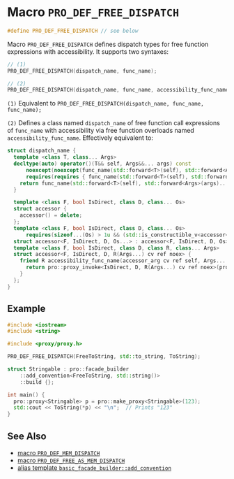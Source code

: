 # Macro `PRO_DEF_FREE_DISPATCH`

```cpp
#define PRO_DEF_FREE_DISPATCH // see below
```

Macro `PRO_DEF_FREE_DISPATCH` defines dispatch types for free function expressions with accessibility. It supports two syntaxes:

```cpp
// (1)
PRO_DEF_FREE_DISPATCH(dispatch_name, func_name);

// (2)
PRO_DEF_FREE_DISPATCH(dispatch_name, func_name, accessibility_func_name);
```

`(1)` Equivalent to `PRO_DEF_FREE_DISPATCH(dispatch_name, func_name, func_name);`

`(2)` Defines a class named `dispatch_name` of free function call expressions of `func_name` with accessibility via free function overloads named `accessibility_func_name`. Effectively equivalent to:

```cpp
struct dispatch_name {
  template <class T, class... Args>
  decltype(auto) operator()(T&& self, Args&&... args) const
      noexcept(noexcept(func_name(std::forward<T>(self), std::forward<Args>(args)...)))
      requires(requires { func_name(std::forward<T>(self), std::forward<Args>(args)...); }) {
    return func_name(std::forward<T>(self), std::forward<Args>(args)...);
  }

  template <class F, bool IsDirect, class D, class... Os>
  struct accessor {
    accessor() = delete;
  };
  template <class F, bool IsDirect, class D, class... Os>
      requires(sizeof...(Os) > 1u && (std::is_constructible_v<accessor<F, IsDirect, D, Os>> && ...))
  struct accessor<F, IsDirect, D, Os...> : accessor<F, IsDirect, D, Os>... {};
  template <class F, bool IsDirect, class D, class R, class... Args>
  struct accessor<F, IsDirect, D, R(Args...) cv ref noex> {
    friend R accessibility_func_name(accessor_arg cv ref self, Args... args) noex {
      return pro::proxy_invoke<IsDirect, D, R(Args...) cv ref noex>(pro::access_proxy<F>(std::forward<accessor_arg cv ref>(self)), std::forward<Args>(args)...);
    }
  };
}
```

## Example

```cpp
#include <iostream>
#include <string>

#include <proxy/proxy.h>

PRO_DEF_FREE_DISPATCH(FreeToString, std::to_string, ToString);

struct Stringable : pro::facade_builder
    ::add_convention<FreeToString, std::string()>
    ::build {};

int main() {
  pro::proxy<Stringable> p = pro::make_proxy<Stringable>(123);
  std::cout << ToString(*p) << "\n";  // Prints "123"
}
```

## See Also

- [macro `PRO_DEF_MEM_DISPATCH`](PRO_DEF_MEM_DISPATCH.md)
- [macro `PRO_DEF_FREE_AS_MEM_DISPATCH`](PRO_DEF_FREE_AS_MEM_DISPATCH.md)
- [alias template `basic_facade_builder::add_convention`](basic_facade_builder/add_convention.md)
